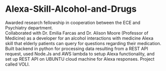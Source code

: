 # Alexa-Skill-Alcohol-and-Drugs
Awarded research fellowship in cooperation between the ECE and Psychiatry department.
<br/>
Collaborated with Dr. Emilia Farcas and Dr. Alison Moore (Professor of Medicine) as a developer for an alcohol interactions with medicine Alexa skill that elderly patients can query for questions regarding their medication. Built backend in python for processing data resulting from a REST API request, used Node.Js and AWS lambda to setup Alexa functionality, and set up REST API on UBUNTU cloud machine for Alexa responses. Project called VOLI.
